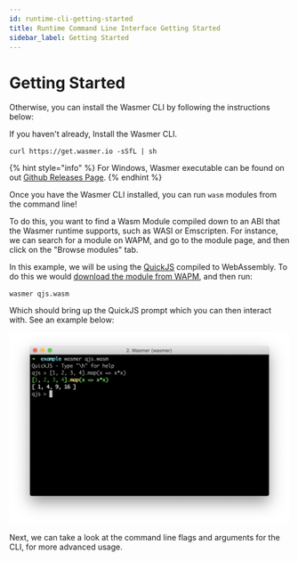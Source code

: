 ```yaml
---
id: runtime-cli-getting-started
title: Runtime Command Line Interface Getting Started
sidebar_label: Getting Started
---
```


# Getting Started

Otherwise, you can install the Wasmer CLI by following the instructions below:

If you haven't already, Install the Wasmer CLI.

```text
curl https://get.wasmer.io -sSfL | sh
```

{% hint style="info" %}
For Windows, Wasmer executable can be found on out [Github Releases Page](https://github.com/wasmerio/wasmer/releases).
{% endhint %}

Once you have the Wasmer CLI installed, you can run `wasm` modules from the command line!

To do this, you want to find a Wasm Module compiled down to an ABI that the Wasmer runtime supports, such as WASI or Emscripten. For instance, we can search for a module on WAPM, and go to the module page, and then click on the "Browse modules" tab.

In this example, we will be using the [QuickJS](https://wapm.io/package/quickjs) compiled to WebAssembly. To do this we would [download the module from WAPM](https://wapm.io/package/quickjs#explore), and then run:

```text
wasmer qjs.wasm
```

Which should bring up the QuickJS prompt which you can then interact with. See an example below:

![](../../.gitbook/assets/screen-shot-2020-02-17-at-3.54.10-pm.png)

Next, we can take a look at the command line flags and arguments for the CLI, for more advanced usage.

